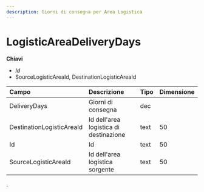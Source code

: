 ```yaml
---
description: Giorni di consegna per Area Logistica
---
```


# LogisticAreaDeliveryDays

**Chiavi**

* _Id_
* SourceLogisticAreaId, DestinationLogisticAreaId

| Campo | Descrizione | Tipo | Dimensione |
| :--- | :--- | :--- | :--- |
| DeliveryDays | Giorni di consegna | dec |  |
| DestinationLogisticAreaId | Id dell'area logistica di destinazione | text | 50 |
| Id | Id | text | 50 |
| SourceLogisticAreaId | Id dell'area logistica sorgente | text | 50 |
.